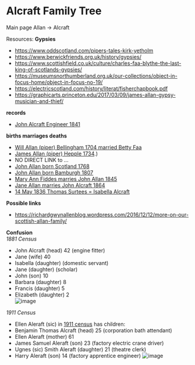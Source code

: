 
# Alcraft Family Tree

Main page Allan -> Alcraft


Resources:
**Gypsies**  
- https://www.oddscotland.com/pipers-tales-kirk-yetholm  
- https://www.berwickfriends.org.uk/history/gypsies/  
- https://www.scottishfield.co.uk/culture/charles-faa-blythe-the-last-king-of-scotlands-gypsies/
- https://museumsnorthumberland.org.uk/our-collections/object-in-focus-home/object-in-focus-no-19/
- https://electricscotland.com/history/literat/fisherchapbook.pdf
- https://graphicarts.princeton.edu/2017/03/09/james-allan-gypsy-musician-and-thief/

**records**  
- [John Alcraft Engineer 1841](https://www.glasgowlife.org.uk/media/afgk0de3/st-andrews-baptisms-by-fathers-surname.pdf)

**births marriages deaths**  
- [Will Allan (piper) Bellingham 1704 married Betty Faa](https://www.thenorthernecho.co.uk/history/8857492.The_duke___s_piper/)
- [James Allan (piper) Hepple 1734](https://scottishchapbooks.lib.uoguelph.ca/items/show/845#:~:text=It%20is%20possible%20that%20he,4%20November%201765).)
- NO DIRECT LINK to ...
- [John Allan born Scotland 1768](https://www.wikitree.com/wiki/Allan-4870)
- [John Allan born Bamburgh 1807](https://www.wikitree.com/wiki/Allan-4869)
- [Mary Ann Fiddes marries John Allan 1845](https://www.wikitree.com/wiki/Fiddes-184)
- [Jane Allan marries John Alcraft 1864](https://www.wikitree.com/wiki/Allan-4875)
- [14 May 1836 Thomas Surtees = Isabella Alcraft](https://www.genuki.org.uk/big/eng/NBL/BywellStAndrew/ChurchRecords/BSA)

**Possible links**
- https://richardgwynallenblog.wordpress.com/2016/12/12/more-on-our-scottish-allan-family/

**Confusion**  
*1881 Census*  
- John Alcraft (head) 42 (engine fitter)
- Jane (wife) 40
- Isabella (daughter)  (domestic servant)  
- Jane (daughter)  (scholar)  
- John (son) 10  
- Barbara (daughter) 8  
- Francis (daughter) 5  
- Elizabeth (daughter) 2   
![image](https://github.com/user-attachments/assets/7e26162a-73f2-4854-8a8d-550797c438a5)

*1911 Census*  
- Ellen Aleraft (sic) in [1911 census](https://www.ancestry.co.uk/discoveryui-content/view/35604120:2352?tid=199507113&pid=192607241864&hid=1017549937697) has children:  
- Benjamin Thomas Alcraft (head) 25  (corporation bath attendant)  
- Ellen Aleraft (mother) 61  
- James Samuel Aleraft (son) 23 (factory electric crane driver)  
- Ugnes (sic) Smith Aleraft (daughter) 21 (theatre clerk)  
- Harry Aleraft (son) 14  (factory apprentice engineer)
  ![image](https://github.com/user-attachments/assets/e060fadd-5293-4373-a023-9ef49f6d7435)

  

